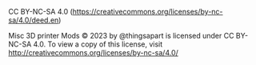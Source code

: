 CC BY-NC-SA 4.0 (https://creativecommons.org/licenses/by-nc-sa/4.0/deed.en)

Misc 3D printer Mods © 2023 by @thingsapart is licensed under CC BY-NC-SA 4.0. To view a copy of this license, visit http://creativecommons.org/licenses/by-nc-sa/4.0/
